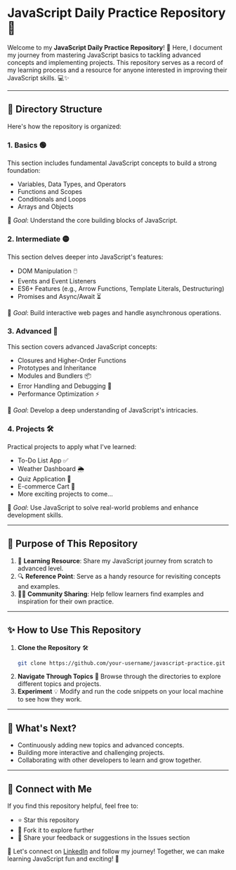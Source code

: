 # JavaScript Daily Practice Repository 🚀

Welcome to my **JavaScript Daily Practice Repository**! 🎉 Here, I document my journey from mastering JavaScript basics to tackling advanced concepts and implementing projects. This repository serves as a record of my learning process and a resource for anyone interested in improving their JavaScript skills. 💻✨

---

## 📂 Directory Structure

Here's how the repository is organized:

### 1. **Basics** 🟢
This section includes fundamental JavaScript concepts to build a strong foundation:
- Variables, Data Types, and Operators
- Functions and Scopes
- Conditionals and Loops
- Arrays and Objects

📍 *Goal*: Understand the core building blocks of JavaScript.

### 2. **Intermediate** 🟡
This section delves deeper into JavaScript's features:
- DOM Manipulation 🖱️
- Events and Event Listeners
- ES6+ Features (e.g., Arrow Functions, Template Literals, Destructuring)
- Promises and Async/Await ⏳

📍 *Goal*: Build interactive web pages and handle asynchronous operations.

### 3. **Advanced** 🔴
This section covers advanced JavaScript concepts:
- Closures and Higher-Order Functions
- Prototypes and Inheritance
- Modules and Bundlers 📦
- Error Handling and Debugging 🐞
- Performance Optimization ⚡

📍 *Goal*: Develop a deep understanding of JavaScript's intricacies.

### 4. **Projects** 🛠️
Practical projects to apply what I've learned:
- To-Do List App ✅
- Weather Dashboard 🌦️
- Quiz Application 🎯
- E-commerce Cart 🛒
- More exciting projects to come...

📍 *Goal*: Use JavaScript to solve real-world problems and enhance development skills.

---

## 🎯 Purpose of This Repository

1. 📖 **Learning Resource**: Share my JavaScript journey from scratch to advanced level.
2. 🔍 **Reference Point**: Serve as a handy resource for revisiting concepts and examples.
3. 👨‍💻 **Community Sharing**: Help fellow learners find examples and inspiration for their own practice.

---

## ✨ How to Use This Repository

1. **Clone the Repository** 🛠️
   ```bash
   git clone https://github.com/your-username/javascript-practice.git
   ```
2. **Navigate Through Topics** 📂
   Browse through the directories to explore different topics and projects.
3. **Experiment** 💡
   Modify and run the code snippets on your local machine to see how they work.

---

## 🚀 What's Next?

- Continuously adding new topics and advanced concepts.
- Building more interactive and challenging projects.
- Collaborating with other developers to learn and grow together.

---

## 🌟 Connect with Me

If you find this repository helpful, feel free to:
- ⭐ Star this repository
- 🍴 Fork it to explore further
- 📨 Share your feedback or suggestions in the Issues section

💬 Let's connect on [LinkedIn](https://www.linkedin.com/in/siddhant-thakur-b3b236261/) and follow my journey! Together, we can make learning JavaScript fun and exciting! 🎉



